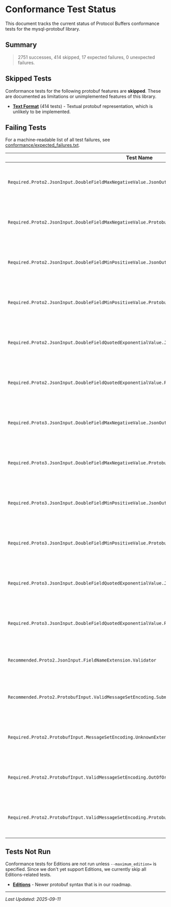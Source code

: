 # Conformance Test Status

This document tracks the current status of Protocol Buffers conformance tests for the mysql-protobuf library.

## Summary

> 2751 successes, 414 skipped, 17 expected failures, 0 unexpected failures.

## Skipped Tests

Conformance tests for the following protobuf features are **skipped**.
These are documented as limitations or unimplemented features of this library.

* **[Text Format](https://protobuf.dev/reference/protobuf/textformat-spec/)** (414 tests) - Textual protobuf representation, which is unlikely to be implemented.

## Failing Tests

For a machine-readable list of all test failures, see [conformance/expected_failures.txt](../conformance/expected_failures.txt).

| Test Name | Failure Message | Description |
|-----------|-----------------|-------------|
| `Required.Proto2.JsonInput.DoubleFieldMaxNegativeValue.JsonOutput` | Output was not equivalent to reference message: modified: optional_double: -2.22507e-308 -> -2.2250700000000003e-308 | See [known-issues.md](known-issues.md#double-precision-issues-in-json-parsing) |
| `Required.Proto2.JsonInput.DoubleFieldMaxNegativeValue.ProtobufOutput` | Output was not equivalent to reference message: modified: optional_double: -2.22507e-308 -> -2.2250700000000003e-308 | See [known-issues.md](known-issues.md#double-precision-issues-in-json-parsing) |
| `Required.Proto2.JsonInput.DoubleFieldMinPositiveValue.JsonOutput` | Output was not equivalent to reference message: modified: optional_double: 2.22507e-308 -> 2.2250700000000003e-308 | See [known-issues.md](known-issues.md#double-precision-issues-in-json-parsing) |
| `Required.Proto2.JsonInput.DoubleFieldMinPositiveValue.ProtobufOutput` | Output was not equivalent to reference message: modified: optional_double: 2.22507e-308 -> 2.2250700000000003e-308 | See [known-issues.md](known-issues.md#double-precision-issues-in-json-parsing) |
| `Required.Proto2.JsonInput.DoubleFieldQuotedExponentialValue.JsonOutput` | Output was not equivalent to reference message: modified: optional_double: 2.22507e-308 -> 2.2250700000000003e-308 | See [known-issues.md](known-issues.md#double-precision-issues-in-json-parsing) |
| `Required.Proto2.JsonInput.DoubleFieldQuotedExponentialValue.ProtobufOutput` | Output was not equivalent to reference message: modified: optional_double: 2.22507e-308 -> 2.2250700000000003e-308 | See [known-issues.md](known-issues.md#double-precision-issues-in-json-parsing) |
| `Required.Proto3.JsonInput.DoubleFieldMaxNegativeValue.JsonOutput` | Output was not equivalent to reference message: modified: optional_double: -2.22507e-308 -> -2.2250700000000003e-308 | See [known-issues.md](known-issues.md#double-precision-issues-in-json-parsing) |
| `Required.Proto3.JsonInput.DoubleFieldMaxNegativeValue.ProtobufOutput` | Output was not equivalent to reference message: modified: optional_double: -2.22507e-308 -> -2.2250700000000003e-308 | See [known-issues.md](known-issues.md#double-precision-issues-in-json-parsing) |
| `Required.Proto3.JsonInput.DoubleFieldMinPositiveValue.JsonOutput` | Output was not equivalent to reference message: modified: optional_double: 2.22507e-308 -> 2.2250700000000003e-308 | See [known-issues.md](known-issues.md#double-precision-issues-in-json-parsing) |
| `Required.Proto3.JsonInput.DoubleFieldMinPositiveValue.ProtobufOutput` | Output was not equivalent to reference message: modified: optional_double: 2.22507e-308 -> 2.2250700000000003e-308 | See [known-issues.md](known-issues.md#double-precision-issues-in-json-parsing) |
| `Required.Proto3.JsonInput.DoubleFieldQuotedExponentialValue.JsonOutput` | Output was not equivalent to reference message: modified: optional_double: 2.22507e-308 -> 2.2250700000000003e-308 | See [known-issues.md](known-issues.md#double-precision-issues-in-json-parsing) |
| `Required.Proto3.JsonInput.DoubleFieldQuotedExponentialValue.ProtobufOutput` | Output was not equivalent to reference message: modified: optional_double: 2.22507e-308 -> 2.2250700000000003e-308 | See [known-issues.md](known-issues.md#double-precision-issues-in-json-parsing) |
| `Recommended.Proto2.JsonInput.FieldNameExtension.Validator` | JSON payload validation failed | Extension field name validation not supported |
| `Recommended.Proto2.ProtobufInput.ValidMessageSetEncoding.SubmessageEncoding.NotUnknown.ProtobufOutput` | Failed to parse input or produce output | MessageSet encoding not supported (GROUP wire type) |
| `Required.Proto2.ProtobufInput.MessageSetEncoding.UnknownExtension.ProtobufOutput` | Failed to parse input or produce output | MessageSet encoding not supported (GROUP wire type) |
| `Required.Proto2.ProtobufInput.ValidMessageSetEncoding.OutOfOrderGroupsEntries.ProtobufOutput` | Failed to parse input or produce output | MessageSet encoding not supported (GROUP wire type) |
| `Required.Proto2.ProtobufInput.ValidMessageSetEncoding.ProtobufOutput` | Failed to parse input or produce output | MessageSet encoding not supported (GROUP wire type) |

## Tests Not Run

Conformance tests for Editions are not run unless `--maximum_edition=` is specified. Since we don't yet support Editions, we currently skip all Editions-related tests.

* **[Editions](https://protobuf.dev/editions/overview/)** - Newer protobuf syntax that is in our roadmap.

---

*Last Updated: 2025-09-11*
